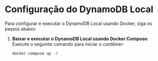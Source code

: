 # Configuração do DynamoDB Local

Para configurar e executar o DynamoDB Local usando Docker, siga os passos abaixo:

1. **Baixar e executar o DynamoDB Local usando Docker Compose**:
   Execute o seguinte comando para iniciar o contêiner:

   ```bash
   docker-compose up -d